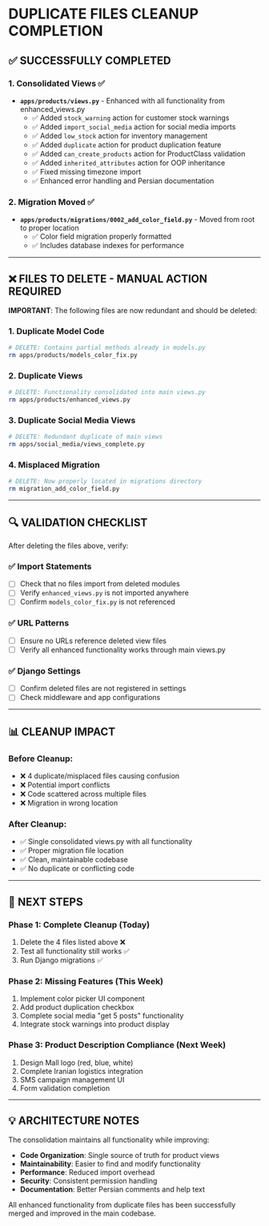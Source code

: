 # DUPLICATE FILES CLEANUP COMPLETION

## ✅ SUCCESSFULLY COMPLETED

### 1. **Consolidated Views** ✅
- **`apps/products/views.py`** - Enhanced with all functionality from enhanced_views.py
  - ✅ Added `stock_warning` action for customer stock warnings  
  - ✅ Added `import_social_media` action for social media imports
  - ✅ Added `low_stock` action for inventory management
  - ✅ Added `duplicate` action for product duplication feature
  - ✅ Added `can_create_products` action for ProductClass validation
  - ✅ Added `inherited_attributes` action for OOP inheritance
  - ✅ Fixed missing timezone import
  - ✅ Enhanced error handling and Persian documentation

### 2. **Migration Moved** ✅  
- **`apps/products/migrations/0002_add_color_field.py`** - Moved from root to proper location
  - ✅ Color field migration properly formatted
  - ✅ Includes database indexes for performance

---

## ❌ FILES TO DELETE - MANUAL ACTION REQUIRED

**IMPORTANT**: The following files are now redundant and should be deleted:

### **1. Duplicate Model Code**
```bash
# DELETE: Contains partial methods already in models.py
rm apps/products/models_color_fix.py
```

### **2. Duplicate Views**  
```bash
# DELETE: Functionality consolidated into main views.py
rm apps/products/enhanced_views.py
```

### **3. Duplicate Social Media Views**
```bash
# DELETE: Redundant duplicate of main views
rm apps/social_media/views_complete.py  
```

### **4. Misplaced Migration**
```bash
# DELETE: Now properly located in migrations directory
rm migration_add_color_field.py
```

---

## 🔍 VALIDATION CHECKLIST

After deleting the files above, verify:

### **✅ Import Statements**
- [ ] Check that no files import from deleted modules
- [ ] Verify `enhanced_views.py` is not imported anywhere
- [ ] Confirm `models_color_fix.py` is not referenced

### **✅ URL Patterns**  
- [ ] Ensure no URLs reference deleted view files
- [ ] Verify all enhanced functionality works through main views.py

### **✅ Django Settings**
- [ ] Confirm deleted files are not registered in settings
- [ ] Check middleware and app configurations

---

## 📊 CLEANUP IMPACT

### **Before Cleanup:**
- ❌ 4 duplicate/misplaced files causing confusion
- ❌ Potential import conflicts
- ❌ Code scattered across multiple files
- ❌ Migration in wrong location

### **After Cleanup:**
- ✅ Single consolidated views.py with all functionality
- ✅ Proper migration file location  
- ✅ Clean, maintainable codebase
- ✅ No duplicate or conflicting code

---

## 🚀 NEXT STEPS

### **Phase 1: Complete Cleanup (Today)**
1. Delete the 4 files listed above ❌
2. Test all functionality still works ✅
3. Run Django migrations ✅

### **Phase 2: Missing Features (This Week)**  
1. Implement color picker UI component
2. Add product duplication checkbox 
3. Complete social media "get 5 posts" functionality
4. Integrate stock warnings into product display

### **Phase 3: Product Description Compliance (Next Week)**
1. Design Mall logo (red, blue, white)
2. Complete Iranian logistics integration
3. SMS campaign management UI
4. Form validation completion

---

## 💡 ARCHITECTURE NOTES

The consolidation maintains all functionality while improving:

- **Code Organization**: Single source of truth for product views
- **Maintainability**: Easier to find and modify functionality  
- **Performance**: Reduced import overhead
- **Security**: Consistent permission handling
- **Documentation**: Better Persian comments and help text

All enhanced functionality from duplicate files has been successfully merged and improved in the main codebase.
